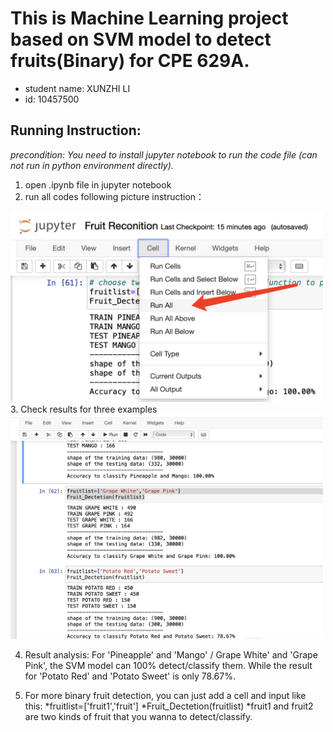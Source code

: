 # This is Machine Learning project based on SVM model to detect fruits(Binary) for CPE 629A.
* student name: XUNZHI LI
* id: 10457500

## Running Instruction: 
*precondition: You need to install jupyter notebook to run the code file (can not run in python environment directly).*
1. open .ipynb file in jupyter notebook
2. run all codes following picture instruction：
<img src="https://github.com/XunzhiLi/EE-629-A/blob/f54a3bd8c086ab79833c5c370dbdf81e16a18f5e/step2%20screenshot.pic.jpg" width="500" />
3. Check results for three examples      
<img src="https://github.com/XunzhiLi/EE-629-A/blob/8d5e362a237d506ffea183602b327b0e949f4d15/step3%20srceenshot.pic.jpg" width="500" /> 

4. Result analysis: For 'Pineapple' and 'Mango' / Grape White' and 'Grape Pink', the SVM model can 100% detect/classify them. While the result for 'Potato Red' and 'Potato Sweet' is only 78.67%.

5. For more binary fruit detection, you can just add a cell and input like this:
*fruitlist=['fruit1','fruit']
*Fruit_Dectetion(fruitlist)
*fruit1 and fruit2 are two kinds of fruit that you wanna to detect/classify.
